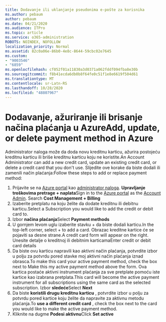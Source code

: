 ```yaml
---
title: Dodavanje ili uklanjanje pseudonima e-pošte za korisnika
ms.author: pebaum
author: pebaum
ms.date: 04/21/2020
ms.audience: ITPro
ms.topic: article
ms.service: o365-administration
ROBOTS: NOINDEX, NOFOLLOW
localization_priority: Normal
ms.assetid: 82c0a06e-86b0-4e8c-8644-59cbc02e7645
ms.custom:
- "9003546"
- "6859"
ms.openlocfilehash: cf052f01a11830a3d0371a062fddf094fba8e30b
ms.sourcegitcommit: f8b41ecda6db0b8f64fe0c51f1e8e6619f504d61
ms.translationtype: MT
ms.contentlocale: sr-Latn-RS
ms.lasthandoff: 10/28/2020
ms.locfileid: "48807967"
---
```

# <a name="add-update-or-delete-payment-method-in-azure"></a><span data-ttu-id="be831-102">Dodavanje, ažuriranje ili brisanje načina plaćanja u Azure</span><span class="sxs-lookup"><span data-stu-id="be831-102">Add, update, or delete payment method in Azure</span></span>

<span data-ttu-id="be831-103">Administrator naloga može da doda novu kreditnu karticu, ažurira postojeću kreditnu karticu ili briše kreditnu karticu koju ne koristite.</span><span class="sxs-lookup"><span data-stu-id="be831-103">An Account Administrator can add a new credit card, update an existing credit card, or delete a credit card that you don't use.</span></span> <span data-ttu-id="be831-104">Slijedite ove korake da biste dodali ili zamenili način plaćanja:</span><span class="sxs-lookup"><span data-stu-id="be831-104">Follow these steps to add or replace payment method:</span></span>

1. <span data-ttu-id="be831-105">Prijavite se na [Azure portal](https://portal.azure.com/) kao [administrator naloga](https://docs.microsoft.com/azure/billing/billing-subscription-transfer?WT.mc_id=Portal-Microsoft_Azure_Support#whoisaa). **Upravljanje troškovima pretrage + naplata**</span><span class="sxs-lookup"><span data-stu-id="be831-105">Sign in to the [Azure portal](https://portal.azure.com/) as the [Account Admin](https://docs.microsoft.com/azure/billing/billing-subscription-transfer?WT.mc_id=Portal-Microsoft_Azure_Support#whoisaa). Search **Cost Management + Billing**</span></span>
2. <span data-ttu-id="be831-106">Izaberite pretplatu na koju želite da dodate kreditnu ili debitnu karticu.</span><span class="sxs-lookup"><span data-stu-id="be831-106">Select a Subscription you would like to add the credit or debit card to.</span></span>
3. <span data-ttu-id="be831-107">Izbor **načina plaćanja**</span><span class="sxs-lookup"><span data-stu-id="be831-107">Select **Payment methods**</span></span>
4. <span data-ttu-id="be831-108">U gornjem levom uglu izaberite stavku + da biste dodali karticu.</span><span class="sxs-lookup"><span data-stu-id="be831-108">In the top-left corner, select + to add a card.</span></span> <span data-ttu-id="be831-109">Obrazac kreditne kartice će se pojaviti sa desne strane.</span><span class="sxs-lookup"><span data-stu-id="be831-109">A credit card form will appear on the right.</span></span> <span data-ttu-id="be831-110">Unesite detalje o kreditnoj ili debitnim karticama</span><span class="sxs-lookup"><span data-stu-id="be831-110">Enter credit or debit card details</span></span>
5. <span data-ttu-id="be831-111">Da biste ovu karticu napravili kao aktivni način plaćanja, potvrdite izbor u polju za potvrdu pored stavke moj aktivni način plaćanja iznad obrasca.</span><span class="sxs-lookup"><span data-stu-id="be831-111">To make this card your active payment method, check the box next to Make this my active payment method above the form.</span></span> <span data-ttu-id="be831-112">Ova kartica postaće aktivni instrument plaćanja za sve pretplate pomoću iste kartice kao izabrana pretplata.</span><span class="sxs-lookup"><span data-stu-id="be831-112">This card will become the active payment instrument for all subscriptions using the same card as the selected subscription.</span></span> <span data-ttu-id="be831-113">Izbor **sledeće**</span><span class="sxs-lookup"><span data-stu-id="be831-113">Select **Next**</span></span>
6. <span data-ttu-id="be831-114">Da biste **koristili drugu kreditnu karticu** , potvrdite izbor u polju za potvrdu pored kartice koju želite da napravite za aktivnu metodu plaćanja.</span><span class="sxs-lookup"><span data-stu-id="be831-114">To **use a different credit card** , check the box next to the card you would like to make the active payment method.</span></span>
7. <span data-ttu-id="be831-115">Kliknite na dugme **Podesi aktivnu**</span><span class="sxs-lookup"><span data-stu-id="be831-115">Click **Set active**</span></span>

